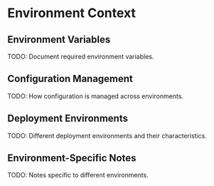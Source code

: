 # Environment Context

## Environment Variables

TODO: Document required environment variables.

## Configuration Management

TODO: How configuration is managed across environments.

## Deployment Environments

TODO: Different deployment environments and their characteristics.

## Environment-Specific Notes

TODO: Notes specific to different environments.
